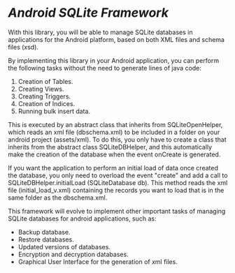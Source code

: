 # **_Android SQLite Framework_** #

With this library, you will be able to manage SQLite databases in applications for the Android platform, based on both XML files and schema files (xsd).

By implementing this library in your Android application, you can perform the following tasks without the need to generate lines of java code:

<ol>
<li>Creation of Tables.</li>
<li>Creating Views.</li>
<li>Creating Triggers.</li>
<li>Creation of Indices.</li>
<li>Running bulk insert data.</li>
</ol>


This is executed by an abstract class that inherits from SQLiteOpenHelper, which reads an xml file (dbschema.xml) to be included in a folder on your android project (assets/xml). To do this, you only have to create a class that inherits from the abstract class SQLiteDBHelper, and this automatically make ​​the creation of the database when the event onCreate is generated.

If you want the application to perform an initial load of data once created the database, you only need to overload the event "create" and add a call to SQLiteDBHelper.initialLoad (SQLiteDatabase db). This method reads the xml file (initial\_load\_v.xml) containing the records you want to load that is in the same folder as the dbschema.xml.

This framework will evolve to implement other important tasks of managing SQLite databases for android applications, such as:

<ul>
<li>Backup database.</li>
<li>Restore databases.</li>
<li>Updated versions of databases.</li>
<li>Encryption and decryption databases.</li>
<li>Graphical User Interface for the generation of xml files.</li>
</ul>